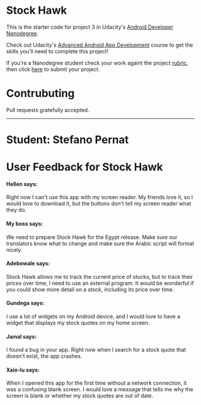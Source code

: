 # Stock Hawk

This is the starter code for project 3 in Udacity's [Android Developer Nanodegree](https://www.udacity.com/course/android-developer-nanodegree-by-google--nd801). 

Check out Udacity's [Advanced Android App Development](https://www.udacity.com/course/advanced-android-app-development--ud855) course to get the skills you'll need to complete this project!

If you're a Nanodegree student check your work againt the project [rubric](https://review.udacity.com/#!/rubrics/140/view), then click [here](https://classroom.udacity.com/nanodegrees/nd801/parts/8011345406/project) to submit your project.

# Contrubuting

Pull requests gratefully accepted.

---

# Student: Stefano Pernat

# User Feedback for Stock Hawk

#### Hellen says:

Right now I can't use this app with my screen reader. My friends love it, so I would love to 
download it, but the buttons don't tell my screen reader what they do.

#### My boss says:

We need to prepare Stock Hawk for the Egypt release. Make sure our translators know what to change 
and make sure the Arabic script will format nicely.

#### Adebowale says:

Stock Hawk allows me to track the current price of stocks, but to track their prices over time, 
I need to use an external program. It would be wonderful if you could show more detail on a stock, 
including its price over time.

#### Gundega says:

I use a lot of widgets on my Android device, and I would love to have a widget that displays 
my stock quotes on my home screen.

#### Jamal says:

I found a bug in your app. Right now when I search for a stock quote that doesn't exist, 
the app crashes.

#### Xaio-lu says:

When I opened this app for the first time without a network connection, it was a confusing blank 
screen. I would love a message that tells me why the screen is blank or whether my stock quotes are 
out of date.